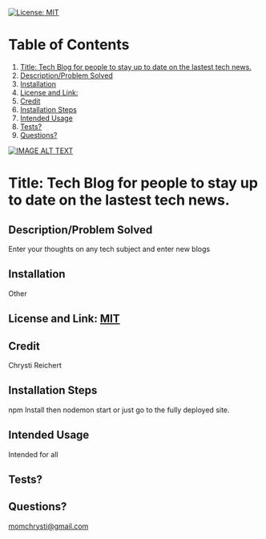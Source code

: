 
[![License: MIT](https://img.shields.io/badge/License-MIT-green.svg)](https://opensource.org/licenses/MIT)
# Table of Contents
1. [Title: Tech Blog for people to stay up to date on the lastest tech news.](#title)
2. [Description/Problem Solved](#description)
3. [Installation](#installation)
4. [License and Link: ](#license)
5. [Credit](#credit)
6. [Installation Steps](#installation-steps)
7. [Intended Usage](#intended-usage)
8. [Tests?](#Tests)
9. [Questions?](#questions)

[![IMAGE ALT TEXT](http://img.youtube.com/vi/e60Eswp2EmM/0.jpg)](http://www.youtube.com/watch?v=e60Eswp2EmM "Video Title")

# Title: Tech Blog for people to stay up to date on the lastest tech news.
## Description/Problem Solved 
Enter your thoughts on any tech subject and enter new blogs
## Installation 
Other
## License and Link: [MIT](https://opensource.org/licenses/MIT/)

## Credit 
Chrysti Reichert
## Installation Steps 
npm Install then nodemon start or just go to the fully deployed site.
## Intended Usage 
Intended for all
## Tests? 
 
## Questions? 
 momchrysti@gmail.com
